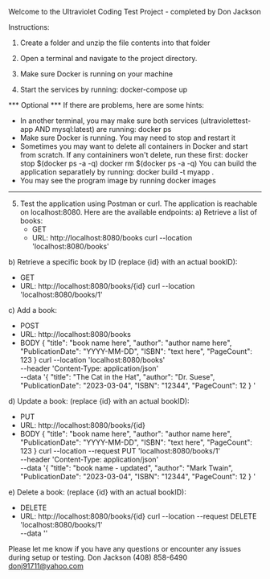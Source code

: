 Welcome to the Ultraviolet Coding Test Project - completed by Don Jackson

Instructions:
1) Create a folder and unzip the file contents into that folder

2) Open a terminal and navigate to the project directory.

3) Make sure Docker is running on your machine

4) Start the services by running: 
docker-compose up

*** Optional ***
If there are problems, here are some hints:
- In another terminal, you may make sure both services (ultraviolettest-app AND mysql:latest) are running: 
docker ps
- Make sure Docker is running. You may need to stop and restart it
- Sometimes you may want to delete all containers in Docker and start from scratch. If any containiners won't delete, run these first:
docker stop $(docker ps -a -q)
docker rm $(docker ps -a -q)
You can build the application separatlely by running:
docker build -t myapp .
- You may see the program image by running
docker images
*****************

5) Test the application using Postman or curl. The application is reachable on localhost:8080. Here are the available endpoints:
a) Retrieve a list of books:
   - GET
   - URL: http://localhost:8080/books
   curl --location 'localhost:8080/books'

b) Retrieve a specific book by ID (replace {id} with an actual bookID):
   - GET
   - URL: http://localhost:8080/books/{id}
   curl --location 'localhost:8080/books/1'

c) Add a book:
   - POST
   - URL: http://localhost:8080/books
   - BODY
      {
         "title": "book name here",
         "author": "author name here",
         "PublicationDate": "YYYY-MM-DD",
         "ISBN": "text here",
         "PageCount": 123
      }
   curl --location 'localhost:8080/books' \
   --header 'Content-Type: application/json' \
   --data '{
      "title": "The Cat in the Hat",
      "author": "Dr. Suese",
      "PublicationDate": "2023-03-04",
      "ISBN": "12344",
      "PageCount": 12
   }
   '

d) Update a book: (replace {id} with an actual bookID):
   - PUT
   - URL: http://localhost:8080/books/{id}
   - BODY
      {
         "title": "book name here",
         "author": "author name here",
         "PublicationDate": "YYYY-MM-DD",
         "ISBN": "text here",
         "PageCount": 123
      }
      curl --location --request PUT 'localhost:8080/books/1' \
      --header 'Content-Type: application/json' \
      --data '{
         "title": "book name - updated",
         "author": "Mark Twain",
         "PublicationDate": "2023-03-04",
         "ISBN": "12344",
         "PageCount": 12
      }
      '

e) Delete a book: (replace {id} with an actual bookID):
   - DELETE
   - URL: http://localhost:8080/books/{id}
   curl --location --request DELETE 'localhost:8080/books/1' \
      --data ''


Please let me know if you have any questions or encounter any issues during setup or testing.
Don Jackson
(408) 858-6490
donj91711@yahoo.com
